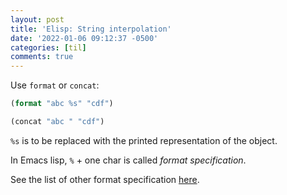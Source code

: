 ```yaml
---
layout: post
title: 'Elisp: String interpolation'
date: '2022-01-06 09:12:37 -0500'
categories: [til]
comments: true
---
```


Use `format` or `concat`:

```lisp
(format "abc %s" "cdf")

(concat "abc " "cdf")
```

`%s` is to be replaced with the printed representation of the object. 

In Emacs lisp, `%` + one char is called _format specification_. 

See the list of other format specification [here](https://www.gnu.org/software/emacs/manual/html_node/elisp/Formatting-Strings.html).
